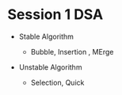 # Session 1 DSA

- Stable Algorithm
    - Bubble, Insertion , MErge

- Unstable Algorithm
    - Selection, Quick
